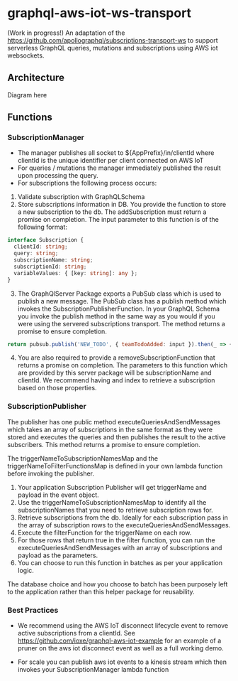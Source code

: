 # graphql-aws-iot-ws-transport

(Work in progress!)
An adaptation of the https://github.com/apollographql/subscriptions-transport-ws to support serverless GraphQL queries, mutations and subscriptions using AWS iot websockets.

## Architecture
Diagram here


## Functions

### SubscriptionManager
 * The manager publishes all socket to ${AppPrefix}/in/clientId where clientId is the unique identifier per client connected on AWS IoT
 * For queries / mutations the manager immediately published the result upon processing the query.
 * For subscriptions the following process occurs:
  1. Validate subscription with GraphQLSchema
  2. Store subscriptions information in DB. 
  You provide the function to store a new subscription to the db. The addSubscription must return a promise on completion. The  input parameter to this function is of the following format:
  ``` ts
 interface Subscription {
    clientId: string;
    query: string;
    subscriptionName: string;
    subscriptionId: string;
    variableValues: { [key: string]: any };
}
```
3. The GraphQlServer Package exports a PubSub class which is used to publish a new message. The PubSub class has a publish method which invokes the SubscriptionPublisherFunction. In your GraphQL Schema you invoke the publish method in the same way as you would if you were using the servered subscriptions transport. The method returns a promise to ensure completion.
```js
return pubsub.publish('NEW_TODO', { teamTodoAdded: input }).then(_ => {...});
```

4. You are also required to provide a removeSubscriptionFunction that returns a promise on completion. The parameters to this function which are provided by this server package will be subscriptionName and clientId. We recommend having and index to retrieve a subscription based on those properties.

### SubscriptionPublisher

The publisher has one public method executeQueriesAndSendMessages which takes an array of subscriptions in the same format as they were stored and executes the queries and then publishes the result to the active subscribers. This method returns a promise to ensure completion. 

The triggerNameToSubscriptionNamesMap and the triggerNameToFilterFunctionsMap is defined in your own lambda function before invoking the publisher.

1. Your application Subscription Publisher will get triggerName and payload in the event object.
2. Use the triggerNameToSubscriptionNamesMap to identify all the subscriptionNames that you need to retrieve subscription rows for. 
3. Retrieve subscriptions from the db. Ideally for each subscription pass in the array of subscription rows to the executeQueriesAndSendMessages. 
4. Execute the filterFunction for the triggerName on each row.
5. For those rows that return true in the filter function, you can run the executeQueriesAndSendMessages with an array of subscriptions and payload as the parameters.
6. You can choose to run this function in batches as per your application logic. 

The database choice and how you choose to batch has been purposely left to the application rather than this helper package for reusability.

### Best Practices

* We recommend using the AWS IoT disconnect lifecycle event to remove active subscriptions from a clientId. 
See https://github.com/ioxe/graphql-aws-iot-example for an example of a pruner on the aws iot disconnect event as well as a full working demo.

* For scale you can publish aws iot events to a kinesis stream which then invokes your SubscriptionManager lambda function







